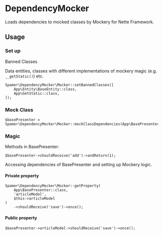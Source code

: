 # DependencyMocker
Loads dependencies to mocked classes by Mockery for Nette Framework.

## Usage

### Set up

Banned Classes

Data entities, classes with different implementations of mockery magic (e.g. `__getStatic()`) etc.

```
Spamer\DependencyMocker\Mocker::setBannedClasses([
	App\Entity\BaseEntity::class,
	App\GetStatic::class,
]);
```

### Mock Class
```
$basePresenter = Spamer\DependencyMocker\Mocker::mockClassDependencies(App\BasePresenter::class);
```

### Magic

Methods in BasePresenter:
```
$basePresenter->shouldReceive('add')->andReturn(1);
```

Accessing dependencies of BasePresenter and setting up Mockery logic.

#### Private property
```
Spamer\DependencyMocker\Mocker::getProperty(
	App\BasePresenter::class, 
	'articleModel', 
	$this->articleModel
)
	->shouldReceive('save')->once();
```

#### Public property
```
$basePresenter->articleModel->shouldReceive('save')->once();
```